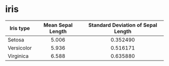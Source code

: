 # iris

| Iris type | Mean Sepal Length| Standard Deviation of Sepal Length |
|-----------|:----------------:|:----------------------------------:|
| Setosa    | 5.006  | 0.352490 | 
| Versicolor    | 5.936  | 0.516171 | 
| Virginica    | 6.588  | 0.635880 | 
